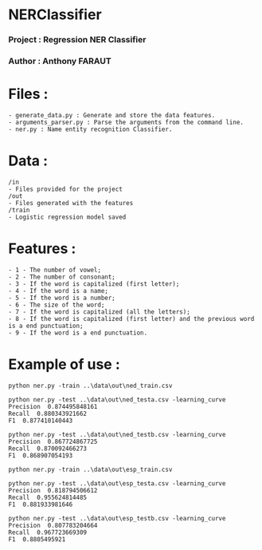 # NERClassifier

###		Project : Regression NER Classifier
###		Author : Anthony FARAUT

# Files : 
	- generate_data.py : Generate and store the data features.
	- arguments_parser.py : Parse the arguments from the command line.
	- ner.py : Name entity recognition Classifier.

# Data :
	/in
	- Files provided for the project
	/out
	- Files generated with the features
	/train
	- Logistic regression model saved

# Features :
	- 1 - The number of vowel;
	- 2 - The number of consonant;
	- 3 - If the word is capitalized (first letter);
	- 4 - If the word is a name;
	- 5 - If the word is a number;
	- 6 - The size of the word;
	- 7 - If the word is capitalized (all the letters);
	- 8 - If the word is capitalized (first letter) and the previous word is a end punctuation;
	- 9 - If the word is a end punctuation.

# Example of use : 

	python ner.py -train ..\data\out\ned_train.csv

	python ner.py -test ..\data\out\ned_testa.csv -learning_curve
	Precision  0.874495848161
	Recall  0.880343921662
	F1  0.877410140443

	python ner.py -test ..\data\out\ned_testb.csv -learning_curve
	Precision  0.867724867725
	Recall  0.870092466273
	F1  0.868907054193

	python ner.py -train ..\data\out\esp_train.csv

	python ner.py -test ..\data\out\esp_testa.csv -learning_curve
	Precision  0.818794506612
	Recall  0.955624814485
	F1  0.881933981646

	python ner.py -test ..\data\out\esp_testb.csv -learning_curve
	Precision  0.807783204664
	Recall  0.967723669309
	F1  0.8805495921
